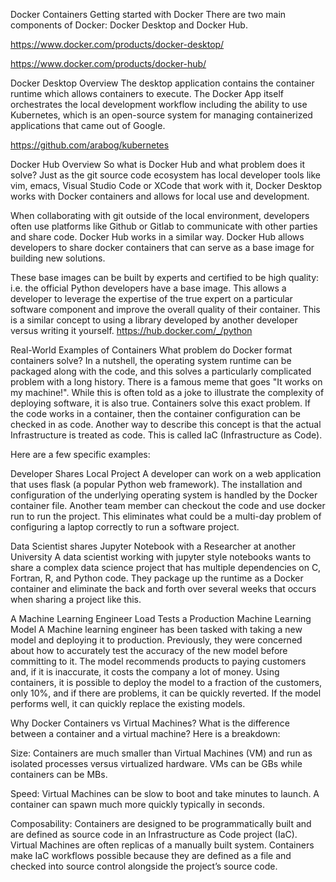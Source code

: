 Docker Containers
Getting started with Docker
There are two main components of Docker: Docker Desktop and Docker Hub.

https://www.docker.com/products/docker-desktop/

https://www.docker.com/products/docker-hub/


Docker Desktop Overview
The desktop application contains the container runtime which allows containers to execute. The Docker App itself orchestrates the local development workflow including the ability to use Kubernetes, which is an open-source system for managing containerized applications that came out of Google.

https://github.com/arabog/kubernetes


Docker Hub Overview
So what is Docker Hub and what problem does it solve? Just as the git source code ecosystem has local developer tools like vim, emacs, Visual Studio Code or XCode that work with it, Docker Desktop works with Docker containers and allows for local use and development.

When collaborating with git outside of the local environment, developers often use platforms like Github or Gitlab to communicate with other parties and share code. Docker Hub works in a similar way. Docker Hub allows developers to share docker containers that can serve as a base image for building new solutions.

These base images can be built by experts and certified to be high quality: i.e. the official Python developers have a base image. This allows a developer to leverage the expertise of the true expert on a particular software component and improve the overall quality of their container. This is a similar concept to using a library developed by another developer versus writing it yourself.
https://hub.docker.com/_/python


Real-World Examples of Containers
What problem do Docker format containers solve? In a nutshell, the operating system runtime can be packaged along with the code, and this solves a particularly complicated problem with a long history. There is a famous meme that goes "It works on my machine!". While this is often told as a joke to illustrate the complexity of deploying software, it is also true. Containers solve this exact problem. If the code works in a container, then the container configuration can be checked in as code. Another way to describe this concept is that the actual Infrastructure is treated as code. This is called IaC (Infrastructure as Code).

Here are a few specific examples:

Developer Shares Local Project
A developer can work on a web application that uses flask (a popular Python web framework). The installation and configuration of the underlying operating system is handled by the Docker container file. Another team member can checkout the code and use docker run to run the project. This eliminates what could be a multi-day problem of configuring a laptop correctly to run a software project.

Data Scientist shares Jupyter Notebook with a Researcher at another University
A data scientist working with jupyter style notebooks wants to share a complex data science project that has multiple dependencies on C, Fortran, R, and Python code. They package up the runtime as a Docker container and eliminate the back and forth over several weeks that occurs when sharing a project like this.

A Machine Learning Engineer Load Tests a Production Machine Learning Model
A Machine learning engineer has been tasked with taking a new model and deploying it to production. Previously, they were concerned about how to accurately test the accuracy of the new model before committing to it. The model recommends products to paying customers and, if it is inaccurate, it costs the company a lot of money. Using containers, it is possible to deploy the model to a fraction of the customers, only 10%, and if there are problems, it can be quickly reverted. If the model performs well, it can quickly replace the existing models.

Why Docker Containers vs Virtual Machines?
What is the difference between a container and a virtual machine? Here is a breakdown:

Size: Containers are much smaller than Virtual Machines (VM) and run as isolated processes versus virtualized hardware. VMs can be GBs while containers can be MBs.

Speed: Virtual Machines can be slow to boot and take minutes to launch. A container can spawn much more quickly typically in seconds.

Composability: Containers are designed to be programmatically built and are defined as source code in an Infrastructure as Code project (IaC). Virtual Machines are often replicas of a manually built system. Containers make IaC workflows possible because they are defined as a file and checked into source control alongside the project’s source code.
